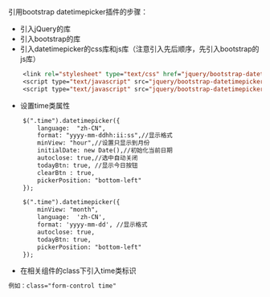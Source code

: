 引用bootstrap datetimepicker插件的步骤：
*  引入jQuery的库
*  引入bootstrap的库
*  引入datetimepicker的css库和js库（注意引入先后顺序，先引入bootstrap的js库）
```jsp
    <link rel="stylesheet" type="text/css" href="jquery/bootstrap-datetimepicker-master/css/bootstrap-datetimepicker.min.css">
    <script type="text/javascript" src="jquery/bootstrap-datetimepicker-master/js/bootstrap-datetimepicker.js"></script>
    <script type="text/javascript" src="jquery/bootstrap-datetimepicker-master/locale/bootstrap-datetimepicker.zh-CN.js"></script>
```
*  设置time类属性
```jsp
    $(".time").datetimepicker({
        language:  "zh-CN",
        format: "yyyy-mm-ddhh:ii:ss",//显示格式
        minView: "hour",//设置只显示到月份
        initialDate: new Date(),//初始化当前日期
        autoclose: true,//选中自动关闭
        todayBtn: true, //显示今日按钮
        clearBtn : true,
        pickerPosition: "bottom-left"
    });

    $(".time").datetimepicker({
        minView: "month",
        language:  'zh-CN',
        format: 'yyyy-mm-dd', //显示格式
        autoclose: true,
        todayBtn: true,
        pickerPosition: "bottom-left"
    });
```
* 在相关组件的class下引入time类标识
```jsp
例如：class="form-control time"
```